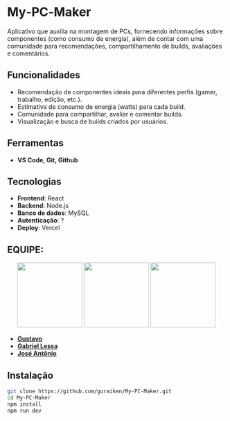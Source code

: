 # My‑PC‑Maker

Aplicativo que auxilia na montagem de PCs, fornecendo informações sobre componentes (como consumo de energia), além de contar com uma comunidade para recomendações, compartilhamento de builds, avaliações e comentários.

## Funcionalidades

- Recomendação de componentes ideais para diferentes perfis (gamer, trabalho, edição, etc.).
- Estimativa de consumo de energia (watts) para cada build.
- Comunidade para compartilhar, avaliar e comentar builds.
- Visualização e busca de builds criados por usuários.

## Ferramentas
- **VS Code, Git, Github**


## Tecnologias

- **Frontend**: React
- **Backend**: Node.js
- **Banco de dados**: MySQL
- **Autenticação**: ?
- **Deploy**: Vercel

## EQUIPE: 
<p align="center">
<img src="https://avatars.githubusercontent.com/u/203922917?v=4" width="150"/>
<img src="https://avatars.githubusercontent.com/u/203922083?v=4" width="150"/>
<img src="https://avatars.githubusercontent.com/u/203923246?v=4" width="150"/>
</p>

- **[Gustavo](https://github.com/guraiken)**
- **[Gabriel Lessa](https://github.com/Neko-stack)** 
- **[José Antônio](https://github.com/piercezeveil)**

## Instalação

```bash
git clone https://github.com/guraiken/My-PC-Maker.git
cd My‑PC‑Maker
npm install
npm run dev
